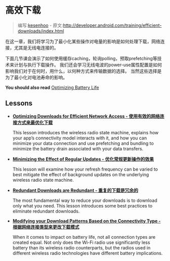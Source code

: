 # 高效下载

> 编写:[kesenhoo](https://github.com/kesenhoo) - 原文:<http://developer.android.com/training/efficient-downloads/index.html>

在这一章，我们将学习为了最小化某些操作对电量的影响是如何处理下载，网络连接，尤其是无线电连接的。

下面几节课会演示了如何使用缓存caching，轮询polling，预取prefetching等技术来计划与执行下载操作。
我们还会学习无线电波的power-use属性配置是如何影响我们对于在何时，用什么，以何种方式来传输数据的选择。
当然这些选择是为了最小化对电池寿命的影响。

**You should also read**
[Optimizing Battery Life](performance/monitoring-device-state/index.html)

## Lessons

* [**Optimizing Downloads for Efficient Network Access - 使用有效的网络连接方式来最优化下载**](efficient-network-access.html)

  This lesson introduces the wireless radio state machine, explains how your app’s connectivity model interacts with it, and how you can minimize your data connection and use prefetching and bundling to minimize the battery drain associated with your data transfers.

<!-- more -->


* [**Minimizing the Effect of Regular Updates - 优化常规更新操作的效果**](regular-update.html)

  This lesson will examine how your refresh frequency can be varied to best mitigate the effect of background updates on the underlying wireless radio state machine.


* [**Redundant Downloads are Redundant - 重复的下载是冗余的**](redundant-redundant.html)

  The most fundamental way to reduce your downloads is to download only what you need. This lesson introduces some best practices to eliminate redundant downloads.


* [**Modifying your Download Patterns Based on the Connectivity Type - 根据网络连接类型来更改下载模式**](connectivity-patterns.html)

  When it comes to impact on battery life, not all connection types are created equal. Not only does the Wi-Fi radio use significantly less battery than its wireless radio counterparts, but the radios used in different wireless radio technologies have different battery implications.
